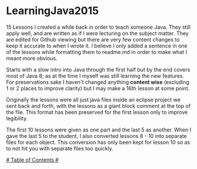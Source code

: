# LearningJava2015
15 Lessons I created a while back in order to teach someone Java.  They still apply well, and are written as if I were lecturing on the subject matter.  They are edited for Github viewing but there are very few content changes to keep it accurate to when I wrote it.  I believe I only added a sentence in one of the lessons while formatting them to readme.md in order to make what I meant more obvious.

Starts with a slow intro into Java through the first half but by the end covers most of Java 8; as at the time I myself was still learning the new features.  For preservations sake I haven't changed anything **content wise** (excluding 1 or 2 places to improve clarity) but I may make a 16th lesson at some point.

Originally the lessons were all just java files inside an eclipse project we sent back and forth, with the lessons as a giant block comment at the top of the file.  This format has been preserved for the first lesson only to improve legibility.

The first 10 lessons were given as one part and the last 5 as another.  When I gave the last 5 to the student, I also converted lessons 8 - 10 into separate files for each object.  This conversion has only been kept for lesson 10 so as to not hit you with separate files too quickly.

[# Table of Contents #](./Lessons)  
